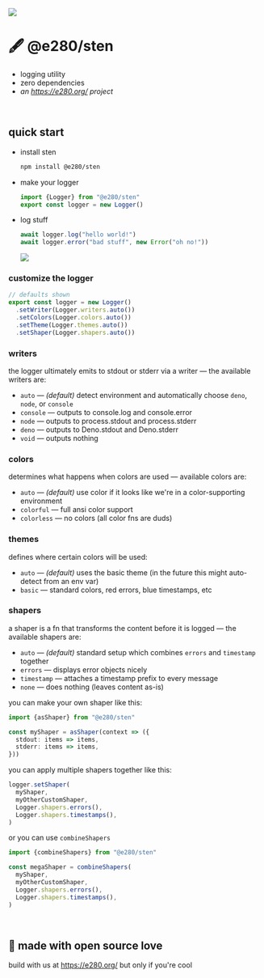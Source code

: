 
![](https://i.imgur.com/TTZbq3k.jpeg)

# 🖋️ @e280/sten
- logging utility
- zero dependencies
- *an https://e280.org/ project*

<br/>

## quick start
- install sten
  ```sh
  npm install @e280/sten
  ```
- make your logger
  ```ts
  import {Logger} from "@e280/sten"
  export const logger = new Logger()
  ```
- log stuff
  ```ts
  await logger.log("hello world!")
  await logger.error("bad stuff", new Error("oh no!"))
  ```
  ![](https://i.imgur.com/IYaMhJ7.png)

### customize the logger
```ts
// defaults shown
export const logger = new Logger()
  .setWriter(Logger.writers.auto())
  .setColors(Logger.colors.auto())
  .setTheme(Logger.themes.auto())
  .setShaper(Logger.shapers.auto())
```

### writers
the logger ultimately emits to stdout or stderr via a writer — the available writers are:
- `auto` — *(default)* detect environment and automatically choose `deno`, `node`, or `console`
- `console` — outputs to console.log and console.error
- `node` — outputs to process.stdout and process.stderr
- `deno` — outputs to Deno.stdout and Deno.stderr
- `void` — outputs nothing

### colors
determines what happens when colors are used — available colors are:
- `auto` — *(default)* use color if it looks like we're in a color-supporting environment
- `colorful` — full ansi color support
- `colorless` — no colors (all color fns are duds)

### themes
defines where certain colors will be used:
- `auto` — *(default)* uses the basic theme (in the future this might auto-detect from an env var)
- `basic` — standard colors, red errors, blue timestamps, etc

### shapers
a shaper is a fn that transforms the content before it is logged — the available shapers are:
- `auto` — *(default)* standard setup which combines `errors` and `timestamp` together
- `errors` — displays error objects nicely
- `timestamp` — attaches a timestamp prefix to every message
- `none` — does nothing (leaves content as-is)

you can make your own shaper like this:
```ts
import {asShaper} from "@e280/sten"

const myShaper = asShaper(context => ({
  stdout: items => items,
  stderr: items => items,
}))
```

you can apply multiple shapers together like this:
```ts
logger.setShaper(
  myShaper,
  myOtherCustomShaper,
  Logger.shapers.errors(),
  Logger.shapers.timestamps(),
)
```

or you can use `combineShapers`
```ts
import {combineShapers} from "@e280/sten"

const megaShaper = combineShapers(
  myShaper,
  myOtherCustomShaper,
  Logger.shapers.errors(),
  Logger.shapers.timestamps(),
)
```

<br/>

## 💖 made with open source love
build with us at https://e280.org/ but only if you're cool

